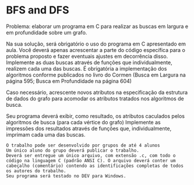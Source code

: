 # BFS and DFS

Problema: elaborar um programa em C para realizar as buscas em largura e em profundidade sobre um grafo.

Na sua solução, será obrigatório o uso do programa em C apresentado em aula. Você deverá apenas acrescentar a parte do código específica para o problema proposto e fazer eventuais ajustes em decorrência disso. Implemente as duas buscas através de funções que individualmente, realizem cada uma das buscas. É obrigatória a implementação dos algoritmos conforme publicados no livro do Cormen (Busca em Largura na página 595; Busca em Profundidade na página 604)

Caso necessário, acrescente novos atributos na especificação da estrutura de dados do grafo para acomodar os atributos tratados nos algoritmos de busca.

Seu programa deverá exibir, como resultado, os atributos caculados pelos algoritmos de busca (para cada vértice do grafo) Implemente as impressões dos resultados através de funções que, individualmente, imprimam cada uma das buscas.

    O trabalho pode ser desenvolvido por grupos de até 4 alunos
    Um único aluno do grupo deverá publicar o trabalho.
    Deverá ser entregue um único arquivo, com extensão .c, com todo o código na linguagem C (padrão ANSI C). O arquivo deverá conter um cabeçalho (comentário) contendo as identificações completas de todos os autores do trabalho.
    Seu programa será testado no DEV para Windows.
